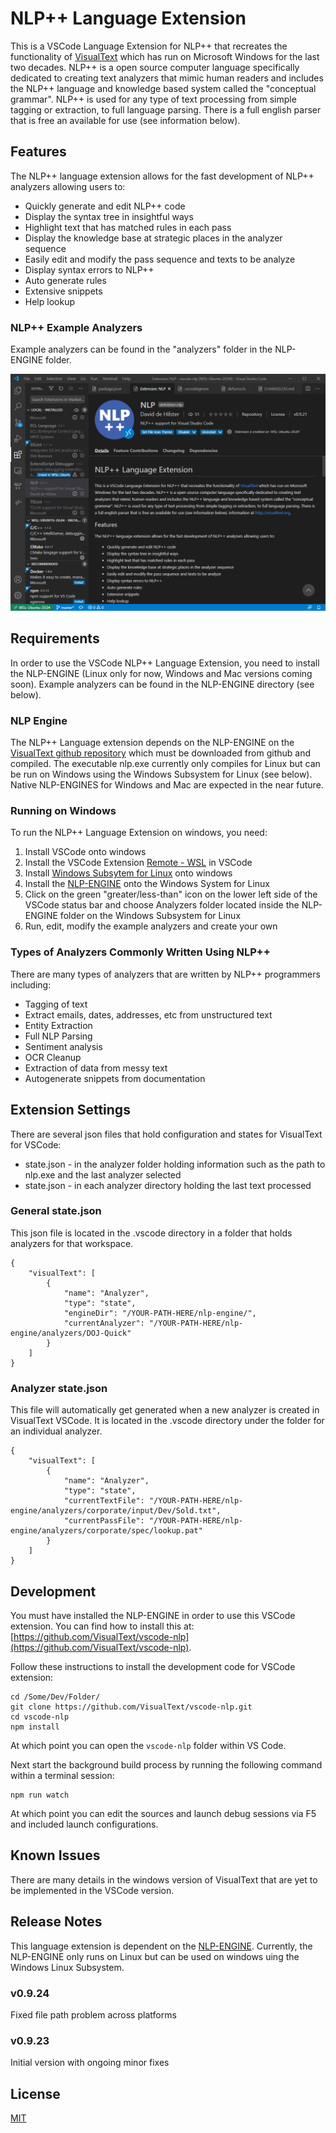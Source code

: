 # NLP++ Language Extension

This is a VSCode Language Extension for NLP++ that recreates the functionality of [VisualText](http://visualtext.org) which has run on Microsoft Windows for the last two decades. NLP++ is a open source computer language specifically dedicated to creating text analyzers that mimic human readers and includes the NLP++ language and knowledge based system called the "conceptual grammar". NLP++ is used for any type of text processing from simple tagging or extraction, to full language parsing. There is a full english parser that is free an available for use (see information below).

## Features

The NLP++ language extension allows for the fast development of NLP++ analyzers allowing users to:

* Quickly generate and edit NLP++ code
* Display the syntax tree in insightful ways
* Highlight text that has matched rules in each pass
* Display the knowledge base at strategic places in the analyzer sequence
* Easily edit and modify the pass sequence and texts to be analyze
* Display syntax errors to NLP++
* Auto generate rules
* Extensive snippets
* Help lookup

### NLP++ Example Analyzers

Example analyzers can be found in the "analyzers" folder in the NLP-ENGINE folder.

![NLP++ Language Extension opening example analyzers including the full English parser](resources/OpeningAnalyzersFolder.gif)

## Requirements

In order to use the VSCode NLP++ Language Extension, you need to install the NLP-ENGINE (Linux only for now, Windows and Mac versions coming soon). Example analyzers can be found in the NLP-ENGINE directory (see below).

### NLP Engine

The NLP++ Language extension depends on the NLP-ENGINE on the [VisualText github repository](https://gihub.com/VisualText/nlp-engine) which must be downloaded from github and compiled. The executable nlp.exe currently only compiles for Linux but can be run on Windows using the Windows Subsystem for Linux (see below). Native NLP-ENGINES for Windows and Mac are expected in the near future.

### Running on Windows

To run the NLP++ Language Extension on windows, you need:

1. Install VSCode onto windows
1. Install the VSCode Extension [Remote - WSL](https://marketplace.visualstudio.com/items?itemName=ms-vscode-remote.remote-wsl) in VSCode
1. Install [Windows Subsytem for Linux](https://docs.microsoft.com/en-us/windows/wsl/install-win10) onto windows
1. Install the [NLP-ENGINE](https://gihub.com/VisualText/nlp-engine) onto the Windows System for Linux
1. Click on the green "greater/less-than" icon on the lower left side of the VSCode status bar and choose Analyzers folder located inside the NLP-ENGINE folder on the Windows Subsystem for Linux
1. Run, edit, modify the example analyzers and create your own

### Types of Analyzers Commonly Written Using NLP++

There are many types of analyzers that are written by NLP++ programmers including:

* Tagging of text
* Extract emails, dates, addresses, etc from unstructured text
* Entity Extraction
* Full NLP Parsing
* Sentiment analysis
* OCR Cleanup
* Extraction of data from messy text
* Autogenerate snippets from documentation

## Extension Settings

There are several json files that hold configuration and states for VisualText for VSCode:

* state.json - in the analyzer folder holding information such as the path to nlp.exe and the last analyzer selected
* state.json - in each analyzer directory holding the last text processed

### General state.json

This json file is located in the .vscode directory in a folder that holds analyzers for that workspace.

    {
        "visualText": [
            {
                "name": "Analyzer",
                "type": "state",
                "engineDir": "/YOUR-PATH-HERE/nlp-engine/",
                "currentAnalyzer": "/YOUR-PATH-HERE/nlp-engine/analyzers/DOJ-Quick"
            }
        ]
    }

### Analyzer state.json

This file will automatically get generated when a new analyzer is created in VisualText VSCode. It is located in the .vscode directory under the folder for an individual analyzer.

    {
        "visualText": [
            {
                "name": "Analyzer",
                "type": "state",
                "currentTextFile": "/YOUR-PATH-HERE/nlp-engine/analyzers/corporate/input/Dev/Sold.txt",
                "currentPassFile": "/YOUR-PATH-HERE/nlp-engine/analyzers/corporate/spec/lookup.pat"
            }
        ]
    }
    
## Development

You must have installed the NLP-ENGINE in order to use this VSCode extension. You can find how to install this at: [https://github.com/VisualText/vscode-nlp](https://github.com/VisualText/vscode-nlp).

Follow these instructions to install the development code for VSCode extension:

    cd /Some/Dev/Folder/
    git clone https://github.com/VisualText/vscode-nlp.git
    cd vscode-nlp
    npm install

At which point you can open the `vscode-nlp` folder within VS Code.

Next start the background build process by running the following command within a terminal session:

    npm run watch
    
At which point you can edit the sources and launch debug sessions via F5 and included launch configurations.

## Known Issues

There are many details in the windows version of VisualText that are yet to be implemented in the VSCode version.

## Release Notes

This language extension is dependent on the [NLP-ENGINE](https://github.com/VisualText/nlp-engine). Currently, the NLP-ENGINE only runs on Linux but can be used on windows uing the Windows Linux Subsystem.

### v0.9.24

Fixed file path problem across platforms

### v0.9.23

Initial version with ongoing minor fixes

## License

[MIT](https://github.com/VisualText/vscode-nlp/blob/master/LICENSE)

